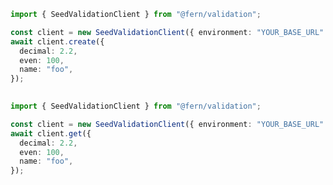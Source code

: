 ```typescript
import { SeedValidationClient } from "@fern/validation";

const client = new SeedValidationClient({ environment: "YOUR_BASE_URL" });
await client.create({
  decimal: 2.2,
  even: 100,
  name: "foo",
});
 
```                        


```typescript
import { SeedValidationClient } from "@fern/validation";

const client = new SeedValidationClient({ environment: "YOUR_BASE_URL" });
await client.get({
  decimal: 2.2,
  even: 100,
  name: "foo",
});
 
```                        


